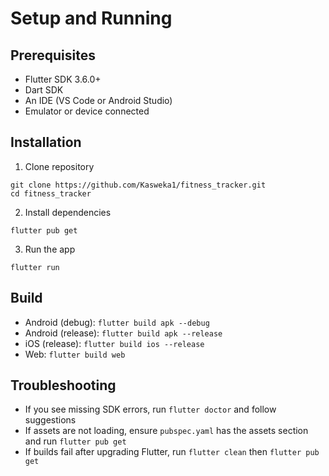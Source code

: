 # Setup and Running

## Prerequisites
- Flutter SDK 3.6.0+
- Dart SDK
- An IDE (VS Code or Android Studio)
- Emulator or device connected

## Installation
1. Clone repository
```
git clone https://github.com/Kasweka1/fitness_tracker.git
cd fitness_tracker
```
2. Install dependencies
```
flutter pub get
```
3. Run the app
```
flutter run
```

## Build
- Android (debug): `flutter build apk --debug`
- Android (release): `flutter build apk --release`
- iOS (release): `flutter build ios --release`
- Web: `flutter build web`

## Troubleshooting
- If you see missing SDK errors, run `flutter doctor` and follow suggestions
- If assets are not loading, ensure `pubspec.yaml` has the assets section and run `flutter pub get`
- If builds fail after upgrading Flutter, run `flutter clean` then `flutter pub get`
